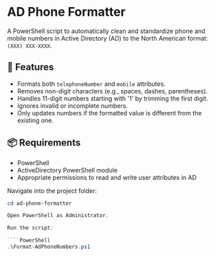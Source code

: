 # AD Phone Formatter

A PowerShell script to automatically clean and standardize phone and mobile numbers in Active Directory (AD) to the North American format: `(XXX) XXX-XXXX`.

## 🔧 Features

- Formats both `telephoneNumber` and `mobile` attributes.
- Removes non-digit characters (e.g., spaces, dashes, parentheses).
- Handles 11-digit numbers starting with '1' by trimming the first digit.
- Ignores invalid or incomplete numbers.
- Only updates numbers if the formatted value is different from the existing one.

## 📦 Requirements

- PowerShell
- ActiveDirectory PowerShell module
- Appropriate permissions to read and write user attributes in AD

Navigate into the project folder:
````PowerShell
cd ad-phone-formatter

Open PowerShell as Administrator.

Run the script:

````PowerShell
.\Format-AdPhoneNumbers.ps1
